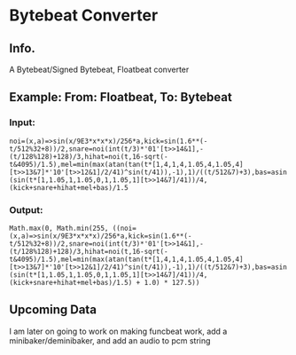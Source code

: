 # Bytebeat Converter
<h2>Info.</h2>
A Bytebeat/Signed Bytebeat, Floatbeat converter
<h2>Example: From: Floatbeat, To: Bytebeat</h2>
<h3>Input:</h3> <code>noi=(x,a)=>sin(x/9E3*x*x*x)/256*a,kick=sin(1.6**(-t/512%32+8))/2,snare=noi(int(t/3)*'01'[t>>14&1],-(t/128%128)+128)/3,hihat=noi(t,16-sqrt(-t&4095)/1.5),mel=min(max(atan(tan(t*[1,4,1,4,1.05,4,1.05,4][t>>13&7]*'10'[t>>12&1]/2/41)^sin(t/41)),-1),1)/((t/512&7)+3),bas=asin(sin(t*[1,1.05,1,1.05,0,1,1.05,1][t>>14&7]/41))/4,(kick+snare+hihat+mel+bas)/1.5</code>                                                                                                                                                                                                                                                                                                                                 <h3>Output:</h3><code>Math.max(0, Math.min(255, ((noi=(x,a)=>sin(x/9E3*x*x*x)/256*a,kick=sin(1.6**(-t/512%32+8))/2,snare=noi(int(t/3)*'01'[t>>14&1],-(t/128%128)+128)/3,hihat=noi(t,16-sqrt(-t&4095)/1.5),mel=min(max(atan(tan(t*[1,4,1,4,1.05,4,1.05,4][t>>13&7]*'10'[t>>12&1]/2/41)^sin(t/41)),-1),1)/((t/512&7)+3),bas=asin(sin(t*[1,1.05,1,1.05,0,1,1.05,1][t>>14&7]/41))/4,(kick+snare+hihat+mel+bas)/1.5) + 1.0) * 127.5))</code>

<h2>Upcoming Data</h2>
I am later on going to work on making funcbeat work, add a minibaker/deminibaker, and add an audio to pcm string
